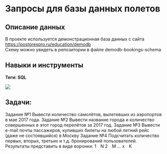 # Запросы для базы данных полетов
## Описание данных
В проекте используется демонстрационная база данных с сайта https://postgrespro.ru/education/demodb \
Схему можно увидеть в репозитории в файле demodb-bookings-schema
## Навыки и инструменты
**Теги: SQL**

<img src="https://img.shields.io/badge/PostgreSQL-black?style=flat-square&logo=postgresql&logoColor=purple"/>

## Задачи:
﻿Задание﻿ №1
Вывести количество самолётов, вылетевших из аэропортов в мае 2017 года.
﻿Задание﻿ №2
Вывести название города и количество совершенных в этот город перелётов за 2017 год.
﻿Задание﻿ №3
Вывести e-mail почты пассажиров, купивших билеты на любой летний рейс (даже не состоявшийся) в Москву
﻿Задание﻿ №4
Подсчитать количество первых, вторых, третьих и т.д. бронирований пользователей. Результаты представить в виде воронки:
1 N
2 M
…
x K